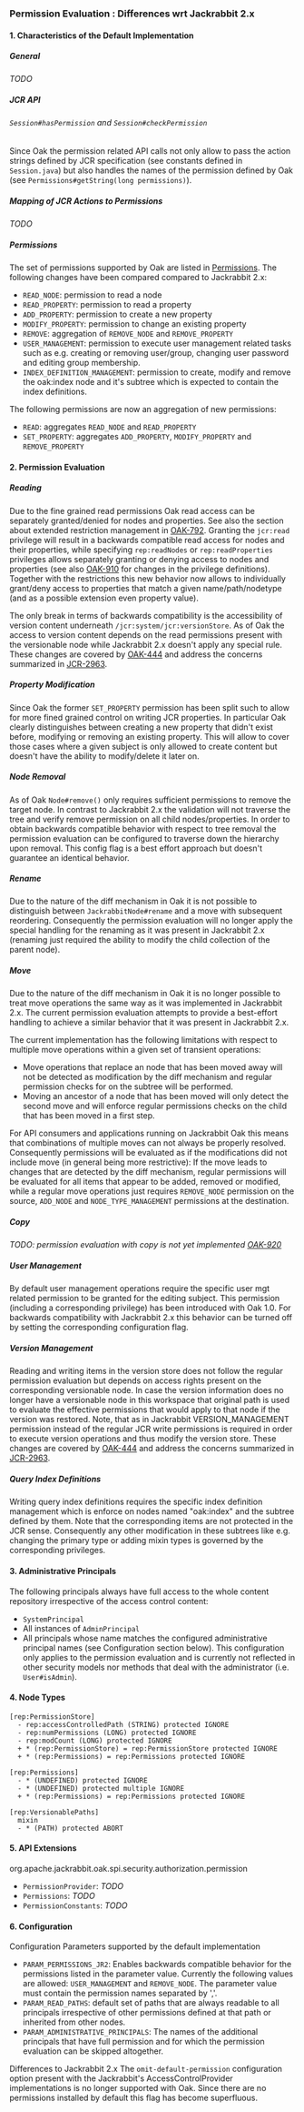 <!--
   Licensed to the Apache Software Foundation (ASF) under one or more
   contributor license agreements.  See the NOTICE file distributed with
   this work for additional information regarding copyright ownership.
   The ASF licenses this file to You under the Apache License, Version 2.0
   (the "License"); you may not use this file except in compliance with
   the License.  You may obtain a copy of the License at

       http://www.apache.org/licenses/LICENSE-2.0

   Unless required by applicable law or agreed to in writing, software
   distributed under the License is distributed on an "AS IS" BASIS,
   WITHOUT WARRANTIES OR CONDITIONS OF ANY KIND, either express or implied.
   See the License for the specific language governing permissions and
   limitations under the License.
  -->
### Permission Evaluation : Differences wrt Jackrabbit 2.x

#### 1. Characteristics of the Default Implementation

##### General
_TODO_

##### JCR API
###### `Session#hasPermission` and `Session#checkPermission`

Since Oak the permission related API calls not only allow to pass the action strings defined by JCR specification (see constants defined in `Session.java`) but also handles the names of the permission defined by Oak (see `Permissions#getString(long permissions)`).

##### Mapping of JCR Actions to Permissions
_TODO_

##### Permissions
The set of permissions supported by Oak are listed in [Permissions]. The following changes have been compared compared to Jackrabbit 2.x:

- `READ_NODE`: permission to read a node
- `READ_PROPERTY`: permission to read a property
- `ADD_PROPERTY`: permission to create a new property
- `MODIFY_PROPERTY`: permission to change an existing property
- `REMOVE`: aggregation of `REMOVE_NODE` and `REMOVE_PROPERTY`
- `USER_MANAGEMENT`: permission to execute user management related tasks such as e.g. creating or removing user/group, changing user password and editing group membership.
- `INDEX_DEFINITION_MANAGEMENT`: permission to create, modify and remove the oak:index node and it's subtree which is expected to contain the index definitions.

The following permissions are now an aggregation of new permissions:

- `READ`: aggregates `READ_NODE` and `READ_PROPERTY`
- `SET_PROPERTY`: aggregates `ADD_PROPERTY`, `MODIFY_PROPERTY` and `REMOVE_PROPERTY`

#### 2. Permission Evaluation

##### Reading
Due to the fine grained read permissions Oak read access can be separately granted/denied
for nodes and properties. See also the section about extended restriction management
in [OAK-792]. Granting the `jcr:read` privilege will result in a backwards compatible
read access for nodes and their properties, while specifying `rep:readNodes` or
`rep:readProperties` privileges allows separately granting or denying access to
nodes and properties (see also [OAK-910] for changes in the privilege definitions).
Together with the restrictions this new behavior now allows to individually grant/deny
access to properties that match a given name/path/nodetype (and as a possible extension even property value).

The only break in terms of backwards compatibility is the accessibility of version
content underneath `/jcr:system/jcr:versionStore`. As of Oak the access to version
content depends on the read permissions present with the versionable node while
Jackrabbit 2.x doesn't apply any special rule. These changes are covered by [OAK-444]
and address the concerns summarized in [JCR-2963].

##### Property Modification
Since Oak the former `SET_PROPERTY` permission has been split such to allow for more fined grained control on writing JCR properties. In particular Oak clearly distinguishes between creating a new property that didn't exist before, modifying or removing an existing property.
This will allow to cover those cases where a given subject is only allowed to create content but doesn't have the ability to modify/delete it later on.

##### Node Removal
As of Oak `Node#remove()` only requires sufficient permissions to remove the target node. In contrast to Jackrabbit 2.x the validation will not traverse the tree and verify remove permission on all child nodes/properties.
In order to obtain backwards compatible behavior with respect to tree removal the permission evaluation can be configured to traverse down the hierarchy upon removal. This config flag is a best effort approach but doesn't guarantee an identical behavior.

##### Rename
Due to the nature of the diff mechanism in Oak it is not possible to distinguish
between `JackrabbitNode#rename` and a move with subsequent reordering. Consequently
the permission evaluation will no longer apply the special handling for the renaming
as it was present in Jackrabbit 2.x (renaming just required the ability to modify
the child collection of the parent node).

##### Move
Due to the nature of the diff mechanism in Oak it is no longer possible to treat
move operations the same way as it was implemented in Jackrabbit 2.x. The current
permission evaluation attempts to provide a best-effort handling to achieve a
similar behavior that it was present in Jackrabbit 2.x.

The current implementation has the following limitations with respect to multiple
move operations within a given set of transient operations:

- Move operations that replace an node that has been moved away will not be
detected as modification by the diff mechanism and regular permission checks for
on the subtree will be performed.
- Moving an ancestor of a node that has been moved will only detect the second
move and will enforce regular permissions checks on the child that has been moved
in a first step.

For API consumers and applications running on Jackrabbit Oak this means that
combinations of multiple moves can not always be properly resolved. Consequently
permissions will be evaluated as if the modifications did not include move
(in general being more restrictive): If the move leads to changes that are detected
by the diff mechanism, regular permissions will be evaluated for all items that
appear to be added, removed or modified, while a regular move operations just
requires `REMOVE_NODE` permission on the source, `ADD_NODE` and `NODE_TYPE_MANAGEMENT`
permissions at the destination.

##### Copy
_TODO: permission evaluation with copy is not yet implemented [OAK-920]_

##### User Management
By default user management operations require the specific user mgt related permission to be granted for the editing subject. This permission (including a corresponding privilege) has been introduced with Oak 1.0.
For backwards compatibility with Jackrabbit 2.x this behavior can be turned off by setting the corresponding configuration flag.

##### Version Management
Reading and writing items in the version store does not follow the regular permission evaluation but depends on access rights present on the corresponding versionable node. In case the version information does no longer have a versionable node in this workspace that original path is used to evaluate the effective permissions that would apply to that node if the version was restored.
Note, that as in Jackrabbit VERSION_MANAGEMENT permission instead of the regular JCR write permissions is required in order to execute version operations and thus modify the version store. These changes are covered by [OAK-444] and address the concerns summarized in [JCR-2963].

##### Query Index Definitions
Writing query index definitions requires the specific index definition management
which is enforce on nodes named "oak:index" and the subtree defined by them.
Note that the corresponding items are not protected in the JCR sense. Consequently
any other modification in these subtrees like e.g. changing the primary type
or adding mixin types is governed by the corresponding privileges.

#### 3. Administrative Principals
The following principals always have full access to the whole content repository irrespective of the access control content:

- `SystemPrincipal`
- All instances of `AdminPrincipal`
- All principals whose name matches the configured administrative principal names (see Configuration section below). This configuration only applies to the permission evaluation and is currently not reflected in other security models nor methods that deal with the administrator (i.e. `User#isAdmin`).

#### 4. Node Types

    [rep:PermissionStore]
      - rep:accessControlledPath (STRING) protected IGNORE
      - rep:numPermissions (LONG) protected IGNORE
      - rep:modCount (LONG) protected IGNORE
      + * (rep:PermissionStore) = rep:PermissionStore protected IGNORE
      + * (rep:Permissions) = rep:Permissions protected IGNORE

    [rep:Permissions]
      - * (UNDEFINED) protected IGNORE
      - * (UNDEFINED) protected multiple IGNORE
      + * (rep:Permissions) = rep:Permissions protected IGNORE

    [rep:VersionablePaths]
      mixin
      - * (PATH) protected ABORT

#### 5. API Extensions

org.apache.jackrabbit.oak.spi.security.authorization.permission

- `PermissionProvider`: _TODO_
- `Permissions`: _TODO_
- `PermissionConstants`: _TODO_

#### 6. Configuration

Configuration Parameters supported by the default implementation

- `PARAM_PERMISSIONS_JR2`: Enables backwards compatible behavior for the permissions listed in the parameter value. Currently the following values are allowed: `USER_MANAGEMENT` and `REMOVE_NODE`. The parameter value must contain the permission names separated by ','.
- `PARAM_READ_PATHS`: default set of paths that are always readable to all principals irrespective of other permissions defined at that path or inherited from other nodes.
- `PARAM_ADMINISTRATIVE_PRINCIPALS`: The names of the additional principals that have full permission and for which the permission evaluation can be skipped altogether.

Differences to Jackrabbit 2.x
The `omit-default-permission` configuration option present with the Jackrabbit's AccessControlProvider implementations is no longer supported with Oak.
Since there are no permissions installed by default this flag has become superfluous.

<!-- hidden references -->
[Permissions]: http://svn.apache.org/repos/asf/jackrabbit/oak/trunk/oak-core/src/main/java/org/apache/jackrabbit/oak/spi/security/authorization/permission/Permissions.java
[OAK-444]: https://issues.apache.org/jira/browse/OAK-444
[OAK-792]: https://issues.apache.org/jira/browse/OAK-792
[OAK-910]: https://issues.apache.org/jira/browse/OAK-910
[OAK-920]: https://issues.apache.org/jira/browse/OAK-920
[OAK-710]: https://issues.apache.org/jira/browse/OAK-710
[JCR-2963]: https://issues.apache.org/jira/browse/JCR-2963
